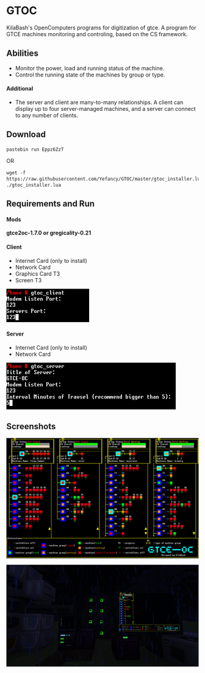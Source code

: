 # GTOC
 KilaBash's OpenComputers programs for digitization of gtce.
 A program for GTCE machines monitoring and controling, based on the CS framework.

## Abilities
- Monitor the power, load and running status of the machine.
- Control the running state of the machines by group or type.
#### Additional
- The server and client are many-to-many relationships. A client can display up to four server-managed machines, and a server can connect to any number of clients.
## Download
```shell
pastebin run Eppz6ZzT
```

OR 

```SHELL
wget -f https://raw.githubusercontent.com/Yefancy/GTOC/master/gtoc_installer.lua
./gtoc_installer.lua
```

## Requirements and Run

#### Mods

**gtce2oc-1.7.0 or gregicality-0.21**

#### Client

- Internet Card (only to install)
- Network Card
- Graphics Card T3
- Screen T3

 ![Image text](client/run.png)

#### Server

- Internet Card (only to install)
- Network Card

 ![Image text](server/run.png)

## Screenshots

![Image text](client/GTOC-Client.png)

![Image text](screenshot.png)
